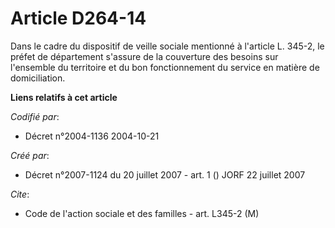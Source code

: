 # Article D264-14

Dans le cadre du dispositif de veille sociale mentionné à l'article L. 345-2, le préfet de département s'assure de la
couverture des besoins sur l'ensemble du territoire et du bon fonctionnement du service en matière de domiciliation.

**Liens relatifs à cet article**

_Codifié par_:

  - Décret n°2004-1136 2004-10-21

_Créé par_:

  - Décret n°2007-1124 du 20 juillet 2007 - art. 1 () JORF 22 juillet 2007

_Cite_:

  - Code de l'action sociale et des familles - art. L345-2 (M)
